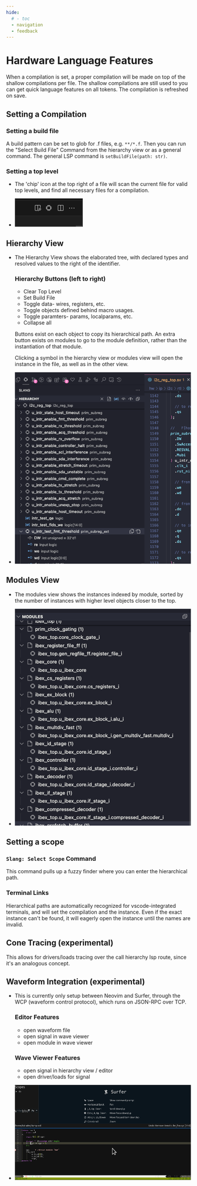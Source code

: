 ```yaml
---
hide:
  # - toc
  - navigation
  - feedback
---
```


# Hardware Language Features

When a compilation is set, a proper compilation will be made on top of the shallow compilations per file. The shallow compilations are still used to you can get quick language features on all tokens. The compilation is refreshed on save.

## Setting a Compilation


### Setting a build file
A build pattern can be set to glob for .f files, e.g. `**/*.f`. Then you can run the "Select Build File" Command from the hierarchy view or as a general command. The general LSP command is `setBuildFile(path: str)`.


### Setting a top level

<div class="grid cards" markdown>


-   The 'chip' icon at the top right of a file will scan the current file for valid top levels, and find all necessary files for a compilation.

-   ![SetTopLevel](SetTopLevel.png)
</div>

## Hierarchy View

<div class="grid cards" markdown>


-   The Hierarchy View shows the elaborated tree, with declared types and resolved values to the right of the identifier.

    ### Hierarchy Buttons (left to right)
    - Clear Top Level
    - Set Build File
    - Toggle data- wires, registers, etc.
    - Toggle objects defined behind macro usages.
    - Toggle paramters- params, localparams, etc.
    - Collapse all

    Buttons exist on each object to copy its hierarchical path.
    An extra button exists on modules to go to the module definition, rather than the instantiation of that module.

    Clicking a symbol in the hierarchy view or modules view will open the instance in the file, as well as in the other view.

-   ![HierarchyView](HierarchyView.png)
</div>

## Modules View

<div class="grid cards" markdown>


-   The modules view shows the instances indexed by module, sorted by the number of instances with higher level objects closer to the top.

-   ![ModulesView](ModulesView.png)
</div>

## Setting a scope

### `Slang: Select Scope` Command

This command pulls up a fuzzy finder where you can enter the hierarchical path.

### Terminal Links

Hierarchical paths are automatically recognized for vscode-integrated terminals, and will set the compilation and the instance. Even if the exact instance can't be found, it will eagerly open the instance until the names are invalid.


## Cone Tracing (experimental)
This allows for drivers/loads tracing over the call hierarchy lsp route, since it's an analogous concept.


## Waveform Integration (experimental)

<div class="grid cards" markdown>


-   This is currently only setup between Neovim and Surfer, through the WCP (waveform control protocol), which runs on JSON-RPC over TCP.

    ### Editor Features
    - open waveform file
    - open signal in wave viewer
    - open module in wave viewer

    ### Wave Viewer Features
    - open signal in hierarchy view / editor
    - open driver/loads for signal

-   ![WCP](wcp.gif)
</div>
